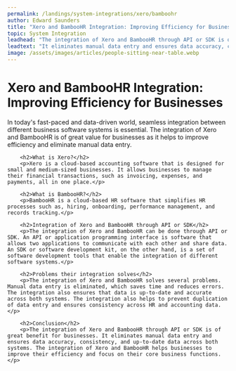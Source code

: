```yaml
---
permalink: /landings/system-integrations/xero/bamboohr
author: Edward Saunders
title: "Xero and BambooHR Integration: Improving Efficiency for Businesses"
topic: System Integration
leadhead: "The integration of Xero and BambooHR through API or SDK is of great benefit for businesses"
leadtext: "It eliminates manual data entry and ensures data accuracy, consistency, and up-to-date data across both systems. The integration of Xero and BambooHR helps businesses to improve their efficiency and focus on their core business functions."
image: /assets/images/articles/people-sitting-near-table.webp
---
```

<div class="arttext">        <h1>Xero and BambooHR Integration: Improving Efficiency for Businesses</h1>
        <p>In today's fast-paced and data-driven world, seamless integration between different business software systems is essential. The integration of Xero and BambooHR is of great value for businesses as it helps to improve efficiency and eliminate manual data entry. </p>
        
        <h2>What is Xero?</h2>
        <p>Xero is a cloud-based accounting software that is designed for small and medium-sized businesses. It allows businesses to manage their financial transactions, such as invoicing, expenses, and payments, all in one place.</p>
        
        <h2>What is BambooHR?</h2>
        <p>BambooHR is a cloud-based HR software that simplifies HR processes such as, hiring, onboarding, performance management, and records tracking.</p>
        
        <h2>Integration of Xero and BambooHR through API or SDK</h2>
        <p>The integration of Xero and BambooHR can be done through API or SDK. An API or application programming interface is software that allows two applications to communicate with each other and share data. An SDK or software development kit, on the other hand, is a set of software development tools that enable the integration of different software systems.</p>
        
        <h2>Problems their integration solves</h2>
        <p>The integration of Xero and BambooHR solves several problems. Manual data entry is eliminated, which saves time and reduces errors. The integration also ensures that data is up-to-date and accurate across both systems. The integration also helps to prevent duplication of data entry and ensures consistency across HR and accounting data.</p>
        
        <h2>Conclusion</h2>
        <p>The integration of Xero and BambooHR through API or SDK is of great benefit for businesses. It eliminates manual data entry and ensures data accuracy, consistency, and up-to-date data across both systems. The integration of Xero and BambooHR helps businesses to improve their efficiency and focus on their core business functions.</p>       
</div>